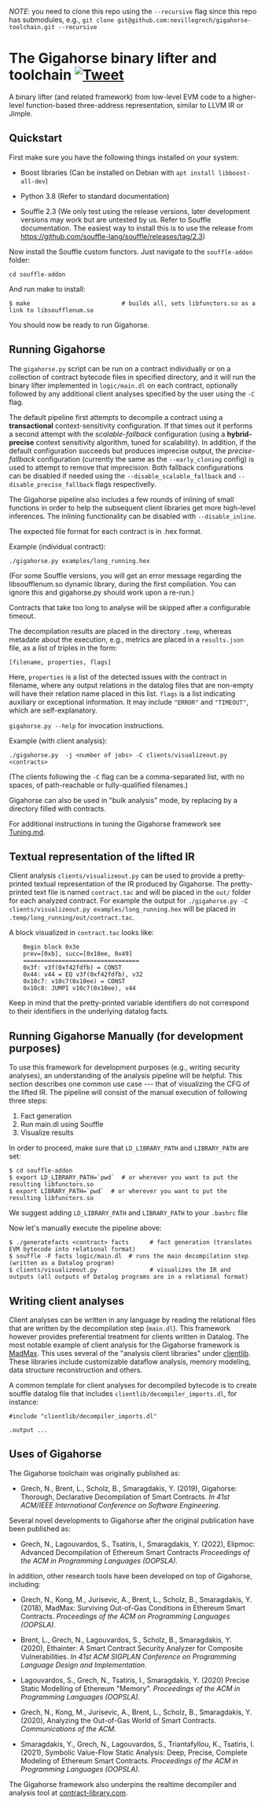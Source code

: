 *NOTE*: you need to clone this repo using the `--recursive` flag since this repo has submodules, e.g., `git clone git@github.com:nevillegrech/gigahorse-toolchain.git --recursive`

# The Gigahorse binary lifter and toolchain [![Tweet](https://img.shields.io/twitter/url/http/shields.io.svg?style=social)](https://twitter.com/intent/tweet?text=Gigahorse%20-%20Decompilation%20and%20Analysis%20for%20Ethereum%20Smart%20Contracts&url=https://www.github.com/nevillegrech/gigahorse-toolchain)
A binary lifter (and related framework) from low-level EVM code to a higher-level function-based three-address representation, similar to LLVM IR or Jimple. 

## Quickstart

First make sure you have the following things installed on your system:

- Boost libraries (Can be installed on Debian with `apt install libboost-all-dev`)

- Python 3.8 (Refer to standard documentation)

- Souffle 2.3 (We only test using the release versions, later development versions may work but are untested by us. Refer to Souffle documentation. The easiest way to install this is to use the release from https://github.com/souffle-lang/souffle/releases/tag/2.3)

Now install the Souffle custom functors. Just navigate to the `souffle-addon` folder:

```
cd souffle-addon
```

And run make to install:

    $ make                          # builds all, sets libfunctors.so as a link to libsoufflenum.so

You should now be ready to run Gigahorse.

## Running Gigahorse
The `gigahorse.py` script can be run on a contract individually or on a collection of contract bytecode files in specified directory, and it will run the binary lifter implemented in `logic/main.dl` on each contract, optionally followed by any additional client analyses specified by the user using the `-C` flag.

The default pipeline first attempts to decompile a contract using a **transactional** context-sensitivity configuration. If that times out it performs a second attempt with the _scalable-fallback_ configuration (using a **hybrid-precise** context sensitivity algorithm, tuned for scalability). In addition, if the default configuration succeeds but produces imprecise output, the _precise-fallback_ configuration (currently the same as the `--early_cloning` config) is used to attempt to remove that imprecision. Both fallback configurations can be disabled if needed using the `--disable_scalable_fallback` and `--disable_precise_fallback` flags respectivelly.

The Gigahorse pipeline also includes a few rounds of inlining of small functions in order to help the subsequent client libraries get more high-level inferences. The inlining functionality can be disabled with `--disable_inline`.

The expected file format for each contract is in .hex format.

Example (individual contract):

```
./gigahorse.py examples/long_running.hex
```

(For some Souffle versions, you will get an error message regarding the libsoufflenum.so dynamic library, during the first compilation. You can ignore this and gigahorse.py should work upon a re-run.)

Contracts that take too long to analyse will be skipped after a configurable timeout.

The decompilation results are placed in the directory `.temp`, whereas metadate about the execution, e.g., metrics are placed in a `results.json` file, as a list of triples in the form:

```[filename, properties, flags]```

Here, `properties` is a list of the detected issues with the contract in filename,
where any output relations in the datalog files that are non-empty will have their
relation name placed in this list.
`flags` is a list indicating auxiliary or exceptional information. It may include
`"ERROR"` and `"TIMEOUT"`, which are self-explanatory.

`gigahorse.py --help` for invocation instructions.


Example (with client analysis):

 ```
./gigahorse.py  -j <number of jobs> -C clients/visualizeout.py <contracts>
```

(The clients following the `-C` flag can be a comma-separated list, with no spaces, of path-reachable or fully-qualified filenames.)

Gigahorse can also be used in "bulk analysis" mode, by replacing <contracts> by a directory filled with contracts.

For additional instructions in tuning the Gigahorse framework see [Tuning.md](Tuning.md).


## Textual representation of the lifted IR
Client analysis `clients/visualizeout.py` can be used to provide a pretty-printed textual representation of the IR produced by Gigahorse.
The pretty-printed text file is named `contract.tac` and will be placed in the `out/` folder for each analyzed contract.
For example the output for `./gigahorse.py -C clients/visualizeout.py examples/long_running.hex` will be placed in `.temp/long_running/out/contract.tac`.

A block visualized in `contract.tac` looks like:
```
    Begin block 0x3e
    prev=[0xb], succ=[0x10ee, 0x49]
    =================================
    0x3f: v3f(0xf42fdfb) = CONST 
    0x44: v44 = EQ v3f(0xf42fdfb), v32
    0x10c7: v10c7(0x10ee) = CONST 
    0x10c8: JUMPI v10c7(0x10ee), v44
```

Keep in mind that the pretty-printed variable identifiers do not correspond to their identifiers in the underlying datalog facts.

## Running Gigahorse Manually (for development purposes)
To use this framework for development purposes (e.g., writing security analyses), an understanding of the analysis pipeline will be helpful. This section describes one common use case --- that of visualizing the CFG of the lifted IR. The pipeline will consist of the manual execution of following three steps:

1. Fact generation
2. Run main.dl using Souffle
3. Visualize results

In order to proceed, make sure that `LD_LIBRARY_PATH` and `LIBRARY_PATH` are set:

    $ cd souffle-addon
    $ export LD_LIBRARY_PATH=`pwd`  # or wherever you want to put the resulting libfunctors.so
    $ export LIBRARY_PATH=`pwd`  # or wherever you want to put the resulting libfunctors.so

We suggest adding `LD_LIBRARY_PATH` and `LIBRARY_PATH` to your `.bashrc` file


Now let's manually execute the pipeline above:


    $ ./generatefacts <contract> facts      # fact generation (translates EVM bytecode into relational format)
    $ souffle -F facts logic/main.dl  # runs the main decompilation step (written as a Datalog program)
    $ clients/visualizeout.py               # visualizes the IR and outputs (all outputs of Datalog programs are in a relational format)


## Writing client analyses

Client analyses can be written in any language by reading the relational files that are written by the decompilation step (`main.dl`). This framework however provides preferential treatment for clients written in Datalog. The most notable example of client analysis for the Gigahorse framework is [MadMax](https://github.com/nevillegrech/MadMax). This uses several of the "analysis client libraries" under [clientlib](https://github.com/nevillegrech/gigahorse-toolchain/tree/master/clientlib). These libraries include customizable dataflow analysis, memory modeling, data structure reconstruction and others.

A common template for client analyses for decompiled bytecode is to create souffle datalog file that includes `clientlib/decompiler_imports.dl`, for instance:
```
#include "clientlib/decompiler_imports.dl"

.output ...
```


## Uses of Gigahorse
The Gigahorse toolchain was originally published as:

- Grech, N., Brent, L., Scholz, B., Smaragdakis, Y. (2019), Gigahorse: Thorough, Declarative Decompilation of Smart Contracts. *In 41st ACM/IEEE International Conference on Software Engineering.*

Several novel developments to Gigahorse after the original publication have been published as:

- Grech, N., Lagouvardos, S., Tsatiris, I., Smaragdakis, Y. (2022), Elipmoc: Advanced Decompilation of Ethereum Smart Contracts *Proceedings of the ACM in Programming Languages (OOPSLA).*

In addition, other research tools have been developed on top of Gigahorse, including:

-  Grech, N., Kong, M., Jurisevic, A., Brent, L., Scholz, B., Smaragdakis, Y. (2018), MadMax: Surviving Out-of-Gas Conditions in Ethereum Smart Contracts. *Proceedings of the ACM on Programming Languages (OOPSLA).*

-  Brent, L., Grech, N., Lagouvardos, S., Scholz, B., Smaragdakis, Y. (2020), Ethainter: A Smart Contract Security Analyzer for Composite Vulnerabilities.
*In 41st ACM SIGPLAN Conference on Programming Language Design and Implementation.*

-  Lagouvardos, S., Grech, N., Tsatiris, I., Smaragdakis, Y. (2020) Precise Static Modelling of Ethereum "Memory". *Proceedings of the ACM in Programming Languages (OOPSLA).*

-  Grech, N., Kong, M., Jurisevic, A., Brent, L., Scholz, B., Smaragdakis, Y. (2020),  Analyzing the Out-of-Gas World of Smart Contracts. *Communications of the ACM.*

- Smaragdakis, Y., Grech, N., Lagouvardos, S., Triantafyllou, K., Tsatiris, I. (2021), Symbolic Value-Flow Static Analysis: Deep, Precise, Complete Modeling of Ethereum Smart Contracts. *Proceedings of the ACM in Programming Languages (OOPSLA).*

  



The Gigahorse framework also underpins the realtime decompiler and analysis tool at [contract-library.com](https://contract-library.com).



